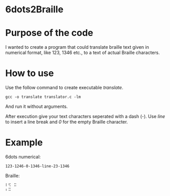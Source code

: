 # 6dots2Braille

Purpose of the code
==
I wanted to create a program that could translate braille text given in numerical format, like 123, 1346 etc., to a text of actual Braille characters.

How to use
==
Use the follow command to create executable _translate_.

    gcc -o translate translator.c -lm
And run it without arguments.

After execution give your text characters seperated with a dash (-).
Use _line_ to insert a line break and _0_ for the empty Braille character.

Example
==
6dots numerical:

    123-1246-0-1346-line-23-1346
Braille:

    ⠇⠫⠀⠭
    ⠆⠭
